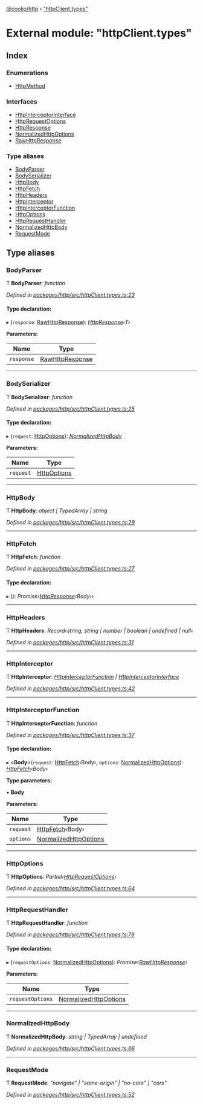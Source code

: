 [@coolio/http](../README.md) › ["httpClient.types"](_httpclient_types_.md)

# External module: "httpClient.types"

## Index

### Enumerations

* [HttpMethod](../enums/_httpclient_types_.httpmethod.md)

### Interfaces

* [HttpInterceptorInterface](../interfaces/_httpclient_types_.httpinterceptorinterface.md)
* [HttpRequestOptions](../interfaces/_httpclient_types_.httprequestoptions.md)
* [HttpResponse](../interfaces/_httpclient_types_.httpresponse.md)
* [NormalizedHttpOptions](../interfaces/_httpclient_types_.normalizedhttpoptions.md)
* [RawHttpResponse](../interfaces/_httpclient_types_.rawhttpresponse.md)

### Type aliases

* [BodyParser](_httpclient_types_.md#bodyparser)
* [BodySerializer](_httpclient_types_.md#bodyserializer)
* [HttpBody](_httpclient_types_.md#httpbody)
* [HttpFetch](_httpclient_types_.md#httpfetch)
* [HttpHeaders](_httpclient_types_.md#httpheaders)
* [HttpInterceptor](_httpclient_types_.md#httpinterceptor)
* [HttpInterceptorFunction](_httpclient_types_.md#httpinterceptorfunction)
* [HttpOptions](_httpclient_types_.md#httpoptions)
* [HttpRequestHandler](_httpclient_types_.md#httprequesthandler)
* [NormalizedHttpBody](_httpclient_types_.md#normalizedhttpbody)
* [RequestMode](_httpclient_types_.md#requestmode)

## Type aliases

###  BodyParser

Ƭ **BodyParser**: *function*

*Defined in [packages/http/src/httpClient.types.ts:23](https://github.com/headline-1/coolio/blob/32658f8/packages/http/src/httpClient.types.ts#L23)*

#### Type declaration:

▸ (`response`: [RawHttpResponse](../interfaces/_httpclient_types_.rawhttpresponse.md)): *[HttpResponse](../interfaces/_httpclient_types_.httpresponse.md)‹T›*

**Parameters:**

Name | Type |
------ | ------ |
`response` | [RawHttpResponse](../interfaces/_httpclient_types_.rawhttpresponse.md) |

___

###  BodySerializer

Ƭ **BodySerializer**: *function*

*Defined in [packages/http/src/httpClient.types.ts:25](https://github.com/headline-1/coolio/blob/32658f8/packages/http/src/httpClient.types.ts#L25)*

#### Type declaration:

▸ (`request`: [HttpOptions](_httpclient_types_.md#httpoptions)): *[NormalizedHttpBody](_httpclient_types_.md#normalizedhttpbody)*

**Parameters:**

Name | Type |
------ | ------ |
`request` | [HttpOptions](_httpclient_types_.md#httpoptions) |

___

###  HttpBody

Ƭ **HttpBody**: *object | TypedArray | string*

*Defined in [packages/http/src/httpClient.types.ts:29](https://github.com/headline-1/coolio/blob/32658f8/packages/http/src/httpClient.types.ts#L29)*

___

###  HttpFetch

Ƭ **HttpFetch**: *function*

*Defined in [packages/http/src/httpClient.types.ts:27](https://github.com/headline-1/coolio/blob/32658f8/packages/http/src/httpClient.types.ts#L27)*

#### Type declaration:

▸ (): *Promise‹[HttpResponse](../interfaces/_httpclient_types_.httpresponse.md)‹Body››*

___

###  HttpHeaders

Ƭ **HttpHeaders**: *Record‹string, string | number | boolean | undefined | null›*

*Defined in [packages/http/src/httpClient.types.ts:31](https://github.com/headline-1/coolio/blob/32658f8/packages/http/src/httpClient.types.ts#L31)*

___

###  HttpInterceptor

Ƭ **HttpInterceptor**: *[HttpInterceptorFunction](_httpclient_types_.md#httpinterceptorfunction) | [HttpInterceptorInterface](../interfaces/_httpclient_types_.httpinterceptorinterface.md)*

*Defined in [packages/http/src/httpClient.types.ts:42](https://github.com/headline-1/coolio/blob/32658f8/packages/http/src/httpClient.types.ts#L42)*

___

###  HttpInterceptorFunction

Ƭ **HttpInterceptorFunction**: *function*

*Defined in [packages/http/src/httpClient.types.ts:37](https://github.com/headline-1/coolio/blob/32658f8/packages/http/src/httpClient.types.ts#L37)*

#### Type declaration:

▸ <**Body**>(`request`: [HttpFetch](_httpclient_types_.md#httpfetch)‹Body›, `options`: [NormalizedHttpOptions](../interfaces/_httpclient_types_.normalizedhttpoptions.md)): *[HttpFetch](_httpclient_types_.md#httpfetch)‹Body›*

**Type parameters:**

▪ **Body**

**Parameters:**

Name | Type |
------ | ------ |
`request` | [HttpFetch](_httpclient_types_.md#httpfetch)‹Body› |
`options` | [NormalizedHttpOptions](../interfaces/_httpclient_types_.normalizedhttpoptions.md) |

___

###  HttpOptions

Ƭ **HttpOptions**: *Partial‹[HttpRequestOptions](../interfaces/_httpclient_types_.httprequestoptions.md)›*

*Defined in [packages/http/src/httpClient.types.ts:64](https://github.com/headline-1/coolio/blob/32658f8/packages/http/src/httpClient.types.ts#L64)*

___

###  HttpRequestHandler

Ƭ **HttpRequestHandler**: *function*

*Defined in [packages/http/src/httpClient.types.ts:79](https://github.com/headline-1/coolio/blob/32658f8/packages/http/src/httpClient.types.ts#L79)*

#### Type declaration:

▸ (`requestOptions`: [NormalizedHttpOptions](../interfaces/_httpclient_types_.normalizedhttpoptions.md)): *Promise‹[RawHttpResponse](../interfaces/_httpclient_types_.rawhttpresponse.md)›*

**Parameters:**

Name | Type |
------ | ------ |
`requestOptions` | [NormalizedHttpOptions](../interfaces/_httpclient_types_.normalizedhttpoptions.md) |

___

###  NormalizedHttpBody

Ƭ **NormalizedHttpBody**: *string | TypedArray | undefined*

*Defined in [packages/http/src/httpClient.types.ts:66](https://github.com/headline-1/coolio/blob/32658f8/packages/http/src/httpClient.types.ts#L66)*

___

###  RequestMode

Ƭ **RequestMode**: *"navigate" | "same-origin" | "no-cors" | "cors"*

*Defined in [packages/http/src/httpClient.types.ts:52](https://github.com/headline-1/coolio/blob/32658f8/packages/http/src/httpClient.types.ts#L52)*

